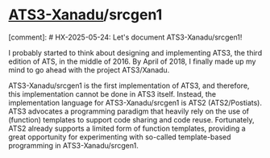 # [ATS3-Xanadu](http://www.ats-lang.org/)/srcgen1

[comment]: # HX-2025-05-24: Let's document ATS3-Xanadu/srcgen1!

I probably started to think about designing and implementing ATS3, the
third edition of ATS, in the middle of 2016. By April of 2018, I finally
made up my mind to go ahead with the project ATS3/Xanadu.

ATS3-Xanadu/srcgen1 is the first implementation of ATS3, and
therefore, this implementation cannot be done in ATS3 itself. Instead,
the implementation language for ATS3-Xanadu/srcgen1 is ATS2
(ATS2/Postiats). ATS3 advocates a programming paradigm that heavily
rely on the use of (function) templates to support code sharing and
code reuse. Fortunately, ATS2 already supports a limited form of
function templates, providing a great opportunity for experimenting
with so-called template-based programming in ATS3-Xanadu/srcgen1.

<!--
########################################################################
-->